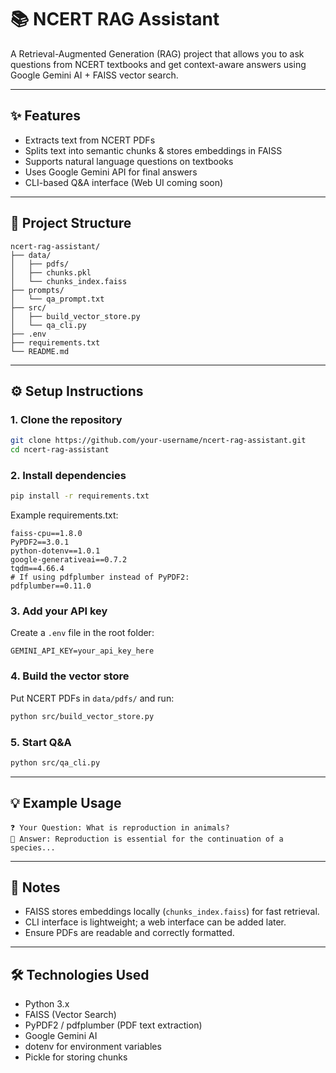 # 📚 NCERT RAG Assistant

A Retrieval-Augmented Generation (RAG) project that allows you to ask questions from NCERT textbooks and get context-aware answers using Google Gemini AI + FAISS vector search.

---

## ✨ Features
- Extracts text from NCERT PDFs
- Splits text into semantic chunks & stores embeddings in FAISS
- Supports natural language questions on textbooks
- Uses Google Gemini API for final answers
- CLI-based Q&A interface (Web UI coming soon)

---

## 📂 Project Structure

```
ncert-rag-assistant/
├── data/
│   ├── pdfs/
│   ├── chunks.pkl
│   └── chunks_index.faiss
├── prompts/
│   └── qa_prompt.txt
├── src/
│   ├── build_vector_store.py
│   └── qa_cli.py
├── .env
├── requirements.txt
└── README.md
```

---

## ⚙️ Setup Instructions

### 1. Clone the repository
```bash
git clone https://github.com/your-username/ncert-rag-assistant.git
cd ncert-rag-assistant
```

### 2. Install dependencies
```bash
pip install -r requirements.txt
```

Example requirements.txt:
```
faiss-cpu==1.8.0
PyPDF2==3.0.1
python-dotenv==1.0.1
google-generativeai==0.7.2
tqdm==4.66.4
# If using pdfplumber instead of PyPDF2:
pdfplumber==0.11.0
```

### 3. Add your API key
Create a `.env` file in the root folder:
```
GEMINI_API_KEY=your_api_key_here
```

### 4. Build the vector store
Put NCERT PDFs in `data/pdfs/` and run:
```bash
python src/build_vector_store.py
```

### 5. Start Q&A
```bash
python src/qa_cli.py
```

---

## 💡 Example Usage
```
❓ Your Question: What is reproduction in animals?
📘 Answer: Reproduction is essential for the continuation of a species...
```

---

## 📌 Notes
- FAISS stores embeddings locally (`chunks_index.faiss`) for fast retrieval.
- CLI interface is lightweight; a web interface can be added later.
- Ensure PDFs are readable and correctly formatted.

---

## 🛠️ Technologies Used
- Python 3.x
- FAISS (Vector Search)
- PyPDF2 / pdfplumber (PDF text extraction)
- Google Gemini AI
- dotenv for environment variables
- Pickle for storing chunks
